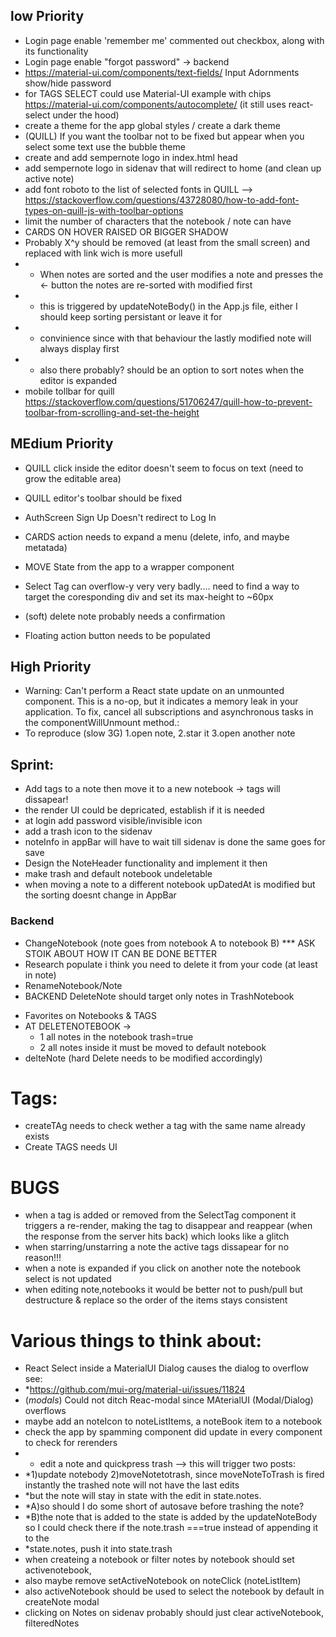 ## low Priority

- Login page enable 'remember me' commented out checkbox, along with its functionality
- Login page enable "forgot password" -> backend
- https://material-ui.com/components/text-fields/ Input Adornments show/hide password
- for TAGS SELECT could use Material-UI example with chips https://material-ui.com/components/autocomplete/
  (it still uses react-select under the hood)
- create a theme for the app global styles / create a dark theme
- (QUILL) If you want the toolbar not to be fixed but appear when you select some text use the bubble theme
- create and add sempernote logo in index.html head
- add sempernote logo in sidenav that will redirect to home (and clean up active note)
- add font roboto to the list of selected fonts in QUILL -->
  https://stackoverflow.com/questions/43728080/how-to-add-font-types-on-quill-js-with-toolbar-options
- limit the number of characters that the notebook / note can have
- CARDS ON HOVER RAISED OR BIGGER SHADOW
- Probably X^y should be removed (at least from the small screen) and replaced with link wich is more usefull
- - When notes are sorted and the user modifies a note and presses the <- button the notes are re-sorted with modified first
- - this is triggered by updateNoteBody() in the App.js file, either I should keep sorting persistant or leave it for
- - convinience since with that behaviour the lastly modified note will always display first
- - also there probably? should be an option to sort notes when the editor is expanded
- mobile tollbar for quill https://stackoverflow.com/questions/51706247/quill-how-to-prevent-toolbar-from-scrolling-and-set-the-height

## MEdium Priority

- QUILL click inside the editor doesn't seem to focus on text (need to grow the editable area)
- QUILL editor's toolbar should be fixed

- AuthScreen Sign Up Doesn't redirect to Log In
- CARDS action needs to expand a menu (delete, info, and maybe metatada)
- MOVE State from the app to a wrapper component
- Select Tag can overflow-y very very badly.... need to find a way to target the coresponding div and set its max-height to ~60px
- (soft) delete note probably needs a confirmation

- Floating action button needs to be populated

## High Priority

- Warning: Can't perform a React state update on an unmounted component. This is a no-op, but it indicates a memory leak in your application. To fix, cancel all subscriptions and asynchronous tasks in the componentWillUnmount method.:
- To reproduce (slow 3G) 1.open note, 2.star it 3.open another note

## Sprint:

- Add tags to a note then move it to a new notebook -> tags will dissapear!
- the render UI could be depricated, establish if it is needed
- at login add password visible/invisible icon
- add a trash icon to the sidenav
- noteInfo in appBar will have to wait till sidenav is done the same goes for save
- Design the NoteHeader functionality and implement it then
- make trash and default notebook undeletable
- when moving a note to a different notebook upDatedAt is modified but the sorting doesnt change in AppBar

### Backend

- ChangeNotebook (note goes from notebook A to notebook B) \*\*\* ASK STOIK ABOUT HOW IT CAN BE DONE BETTER
- Research populate i think you need to delete it from your code (at least in note)
- RenameNotebook/Note
- BACKEND DeleteNote should target only notes in TrashNotebook

* Favorites on Notebooks & TAGS
* AT DELETENOTEBOOK ->
  - 1 all notes in the notebook trash=true
  - 2 all notes inside it must be moved to default notebook
* delteNote (hard Delete needs to be modified accordingly)

# Tags:

- createTAg needs to check wether a tag with the same name already exists
- Create TAGS needs UI

# BUGS

- when a tag is added or removed from the SelectTag component it triggers a re-render, making the tag to disappear and reappear (when the response from the server hits back) which looks like a glitch
- when starring/unstarring a note the active tags dissapear for no reason!!!
- when a note is expanded if you click on another note the notebook select is not updated
- when editing note,notebooks it would be better not to push/pull but destructure & replace so the order of the items stays consistent

# Various things to think about:

- React Select inside a MaterialUI Dialog causes the dialog to overflow see:
- \*https://github.com/mui-org/material-ui/issues/11824
- (_modals_) Could not ditch Reac-modal since MAterialUI (Modal/Dialog) overflows
- maybe add an noteIcon to noteListItems, a noteBook item to a notebook
- check the app by spamming component did update in every component to check for rerenders
- - edit a note and quickpress trash --> this will trigger two posts:
- \*1)update notebody 2)moveNotetotrash, since moveNoteToTrash is fired instantly the trashed note will not have the last edits
- \*but the note will stay in state with the edit in state.notes.
- \*A)so should I do some short of autosave before trashing the note?
- \*B)the note that is added to the state is added by the updateNoteBody so I could check there if the note.trash ===true instead of appending it to the
- \*state.notes, push it into state.trash
- when createing a notebook or filter notes by notebook should set activenotebook, 
- also maybe remove setActiveNotebook on noteClick (noteListItem)
- also activeNotebook should be used to select the notebook by default in createNote modal
- clicking on Notes on sidenav probably should just clear activeNotebook, filteredNotes 
